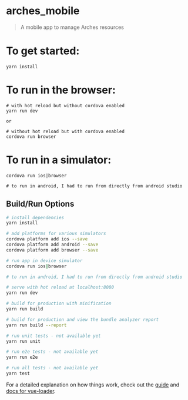 # arches_mobile

> A mobile app to manage Arches resources

# To get started:

```
yarn install

```

# To run in the browser:
```
# with hot reload but without cordova enabled
yarn run dev

or

# without hot reload but with cordova enabled
cordova run browser

```

# To run in a simulator:
```
cordova run ios|browser

# to run in android, I had to run from directly from android studio

```


## Build/Run Options

``` bash
# install dependencies
yarn install

# add platforms for various simulators
cordova platform add ios --save
cordova platform add android --save
cordova platform add browser --save

# run app in device simulator
cordova run ios|browser

# to run in android, I had to run from directly from android studio

# serve with hot reload at localhost:8080
yarn run dev

# build for production with minification
yarn run build

# build for production and view the bundle analyzer report
yarn run build --report

# run unit tests - not available yet
yarn run unit

# run e2e tests - not available yet
yarn run e2e

# run all tests - not available yet
yarn test
```

For a detailed explanation on how things work, check out the [guide](http://vuejs-templates.github.io/webpack/) and [docs for vue-loader](http://vuejs.github.io/vue-loader).
